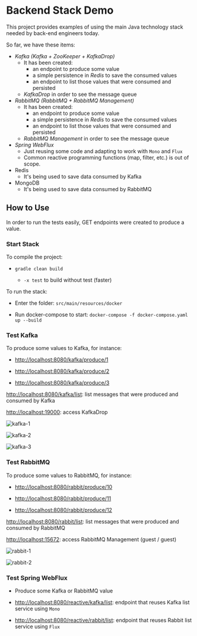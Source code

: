 # Backend Stack Demo

This project provides examples of using the main Java technology stack needed by back-end engineers today.

So far, we have these items:

* *Kafka (Kafka + ZooKeeper + KafkaDrop)*
    * It has been created:
        * an endpoint to produce some value
        * a simple persistence in *Redis* to save the consumed values
        * an endpoint to list those values that were consumed and persisted
    * *KafkaDrop* in order to see the message queue
* *RabbitMQ (RabbitMQ + RabbitMQ Management)*
    * It has been created:
        * an endpoint to produce some value
        * a simple persistence in *Redis* to save the consumed values
        * an endpoint to list those values that were consumed and persisted
    * *RabbitMQ Management* in order to see the message queue
* *Spring WebFlux*
    * Just reusing some code and adapting to work with ```Mono``` and ```Flux```
    * Common reactive programming functions (map, filter, etc.) is out of scope.
* Redis
    * It's being used to save data consumed by Kafka
* MongoDB
    * It's being used to save data consumed by RabbitMQ

## How to Use
In order to run the tests easily, GET endpoints were created to produce a value.

### Start Stack

To compile the project:

* ```gradle clean build```

    * ```-x test``` to build without test (faster)


To run the stack:

* Enter the folder: ```src/main/resources/docker```

* Run docker-compose to start: ```docker-compose -f docker-compose.yaml up --build```

### Test Kafka

To produce some values to Kafka, for instance:

* [http://localhost:8080/kafka/produce/1](http://localhost:8080/kafka/produce/1)

* [http://localhost:8080/kafka/produce/2](http://localhost:8080/kafka/produce/2)

* [http://localhost:8080/kafka/produce/3](http://localhost:8080/kafka/produce/3)

[http://localhost:8080/kafka/list](http://localhost:8080/kafka/list): list messages that were produced and consumed by Kafka

[http://localhost:19000](http://localhost:19000): access KafkaDrop

![kafka-1](https://i.imgur.com/HZ96xjz.png)

![kafka-2](https://i.imgur.com/9z5fAeX.png)

![kafka-3](https://i.imgur.com/H7FDYsB.png)


### Test RabbitMQ

To produce some values to RabbitMQ, for instance:

* [http://localhost:8080/rabbit/produce/10](http://localhost:8080/rabbit/produce/10)

* [http://localhost:8080/rabbit/produce/11](http://localhost:8080/rabbit/produce/11)

* [http://localhost:8080/rabbit/produce/12](http://localhost:8080/rabbit/produce/12)

[http://localhost:8080/rabbit/list](http://localhost:8080/rabbit/list): list messages that were produced and consumed by RabbitMQ

[http://localhost:15672](http://localhost:15672): access RabbitMQ Management (guest / guest)

![rabbit-1](https://i.imgur.com/DUiDSlo.png)

![rabbit-2](https://i.imgur.com/UVqPOWX.png)


### Test Spring WebFlux

* Produce some Kafka or RabbitMQ value 

* [http://localhost:8080/reactive/kafka/list](http://localhost:8080/reactive/kafka/list): endpoint that reuses Kafka list service using ```Mono``` 

* [http://localhost:8080/reactive/rabbit/list](http://localhost:8080/reactive/rabbit/list): endpoint that reuses Rabbit list service using ```Flux```



